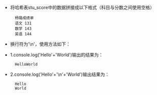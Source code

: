 - 将哈希表stu\_score中的数据拼接成以下格式（科目与分数之间使用空格）

        杨璐成绩单
        语文 131
        数学 143
        英语 144

- 换行符为'\n'，使用方法如下：
- 1.console.log('Hello'+'World')输出的结果为：

        HelloWorld

- 2.console.log('Hello'+'\n'+'World')输出结果为：

        Hello
        World